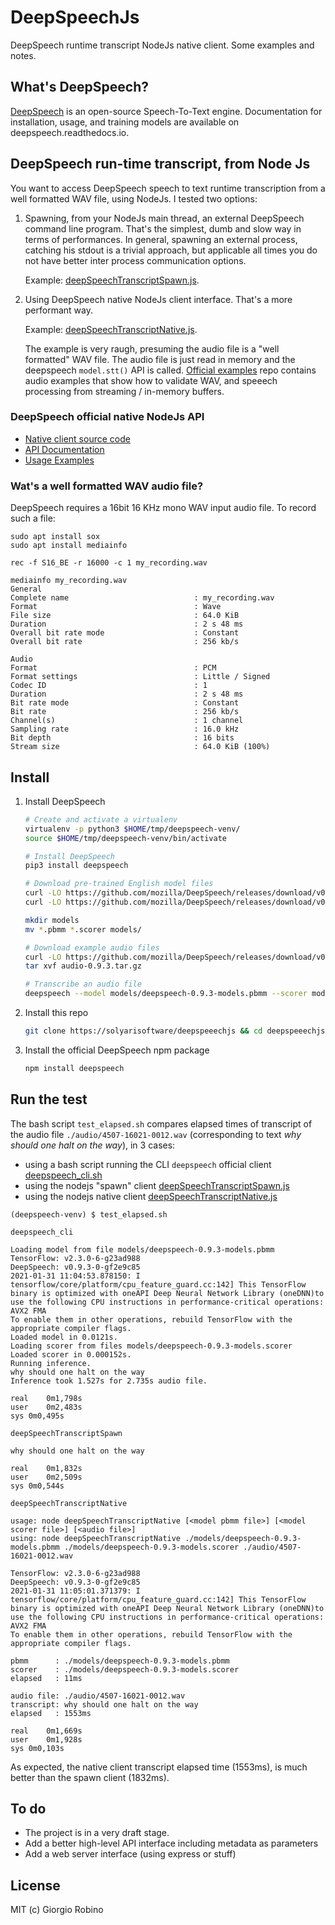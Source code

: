 # DeepSpeechJs

DeepSpeech runtime transcript NodeJs native client.
Some examples and notes. 


## What's DeepSpeech?

[DeepSpeech](https://github.com/mozilla/DeepSpeech) is an open-source Speech-To-Text engine.
Documentation for installation, usage, and training models are available on deepspeech.readthedocs.io.


## DeepSpeech run-time transcript, from Node Js

You want to access DeepSpeech speech to text runtime transcription from a well formatted WAV file, using NodeJs.
I tested two options:

1. Spawning, from your NodeJs main thread, an external DeepSpeech command line program.
   That's the simplest, dumb and slow way in terms of performances.
   In general, spawning an external process, catching his stdout is a trivial approach, 
   but applicable all times you do not have better inter process communication options. 

   Example: [deepSpeechTranscriptSpawn.js](deepSpeechTranscriptSpawn.js).

2. Using DeepSpeech native NodeJs client interface. 
   That's a more performant way.
 
   Example: [deepSpeechTranscriptNative.js](deepSpeechTranscriptNative.js).
 
   The example is very raugh, presuming the audio file is a "well formatted" WAV file. 
   The audio file is just read in memory and the deepspeech `model.stt()` API is called.
   [Official examples](https://github.com/mozilla/DeepSpeech-examples#javascript) repo
   contains audio examples that show how to validate WAV, 
   and speeech processing from streaming / in-memory buffers.

### DeepSpeech official native NodeJs API

- [Native client source code](https://github.com/mozilla/DeepSpeech/tree/v0.9.3/native_client/javascript)
- [API Documentation](https://deepspeech.readthedocs.io/en/v0.9.3/NodeJS-API.html#)
- [Usage Examples](https://github.com/mozilla/DeepSpeech-examples#javascript)

### Wat's a well formatted WAV audio file?

DeepSpeech requires a 16bit 16 KHz mono WAV input audio file.
To record such a file:
```
sudo apt install sox
sudo apt install mediainfo

rec -f S16_BE -r 16000 -c 1 my_recording.wav

mediainfo my_recording.wav
General
Complete name                            : my_recording.wav
Format                                   : Wave
File size                                : 64.0 KiB
Duration                                 : 2 s 48 ms
Overall bit rate mode                    : Constant
Overall bit rate                         : 256 kb/s

Audio
Format                                   : PCM
Format settings                          : Little / Signed
Codec ID                                 : 1
Duration                                 : 2 s 48 ms
Bit rate mode                            : Constant
Bit rate                                 : 256 kb/s
Channel(s)                               : 1 channel
Sampling rate                            : 16.0 kHz
Bit depth                                : 16 bits
Stream size                              : 64.0 KiB (100%)
```

## Install

1. Install DeepSpeech

   ```bash
   # Create and activate a virtualenv
   virtualenv -p python3 $HOME/tmp/deepspeech-venv/
   source $HOME/tmp/deepspeech-venv/bin/activate

   # Install DeepSpeech
   pip3 install deepspeech

   # Download pre-trained English model files
   curl -LO https://github.com/mozilla/DeepSpeech/releases/download/v0.9.3/deepspeech-0.9.3-models.pbmm
   curl -LO https://github.com/mozilla/DeepSpeech/releases/download/v0.9.3/deepspeech-0.9.3-models.scorer

   mkdir models
   mv *.pbmm *.scorer models/

   # Download example audio files
   curl -LO https://github.com/mozilla/DeepSpeech/releases/download/v0.9.3/audio-0.9.3.tar.gz
   tar xvf audio-0.9.3.tar.gz

   # Transcribe an audio file
   deepspeech --model models/deepspeech-0.9.3-models.pbmm --scorer models/deepspeech-0.9.3-models.scorer --audio audio/2830-3980-0043.wav
   ```

2. Install this repo
   ```bash
   git clone https://solyarisoftware/deepspeeechjs && cd deepspeeechjs
   ```

3. Install the official DeepSpeech npm package
   ```bash
   npm install deepspeech
   ```

## Run the test

The bash script `test_elapsed.sh` compares elapsed times 
of transcript of the audio file `./audio/4507-16021-0012.wav` 
(corresponding to text *why should one halt on the way*), in 3 cases:

- using a bash script running the CLI `deepspeech` official client [deepspeech_cli.sh](deepspeech_cli.sh) 
- using the nodejs "spawn" client [deepSpeechTranscriptSpawn.js](deepSpeechTranscriptSpawn.js)
- using the nodejs native client [deepSpeechTranscriptNative.js](deepSpeechTranscriptNative.js)

```
(deepspeech-venv) $ test_elapsed.sh

deepspeech_cli

Loading model from file models/deepspeech-0.9.3-models.pbmm
TensorFlow: v2.3.0-6-g23ad988
DeepSpeech: v0.9.3-0-gf2e9c85
2021-01-31 11:04:53.878150: I tensorflow/core/platform/cpu_feature_guard.cc:142] This TensorFlow binary is optimized with oneAPI Deep Neural Network Library (oneDNN)to use the following CPU instructions in performance-critical operations:  AVX2 FMA
To enable them in other operations, rebuild TensorFlow with the appropriate compiler flags.
Loaded model in 0.0121s.
Loading scorer from files models/deepspeech-0.9.3-models.scorer
Loaded scorer in 0.000152s.
Running inference.
why should one halt on the way
Inference took 1.527s for 2.735s audio file.

real	0m1,798s
user	0m2,483s
sys	0m0,495s

deepSpeechTranscriptSpawn

why should one halt on the way

real	0m1,832s
user	0m2,509s
sys	0m0,544s

deepSpeechTranscriptNative

usage: node deepSpeechTranscriptNative [<model pbmm file>] [<model scorer file>] [<audio file>]
using: node deepSpeechTranscriptNative ./models/deepspeech-0.9.3-models.pbmm ./models/deepspeech-0.9.3-models.scorer ./audio/4507-16021-0012.wav

TensorFlow: v2.3.0-6-g23ad988
DeepSpeech: v0.9.3-0-gf2e9c85
2021-01-31 11:05:01.371379: I tensorflow/core/platform/cpu_feature_guard.cc:142] This TensorFlow binary is optimized with oneAPI Deep Neural Network Library (oneDNN)to use the following CPU instructions in performance-critical operations:  AVX2 FMA
To enable them in other operations, rebuild TensorFlow with the appropriate compiler flags.

pbmm      : ./models/deepspeech-0.9.3-models.pbmm
scorer    : ./models/deepspeech-0.9.3-models.scorer
elapsed   : 11ms

audio file: ./audio/4507-16021-0012.wav
transcript: why should one halt on the way
elapsed   : 1553ms

real	0m1,669s
user	0m1,928s
sys	0m0,103s
```

As expected, the native client transcript elapsed time (1553ms), is much better than the spawn client (1832ms).


## To do

- The project is in a very draft stage.
- Add a better high-level API interface including metadata as parameters
- Add a web server interface (using express or stuff)


## License

MIT (c) Giorgio Robino 

